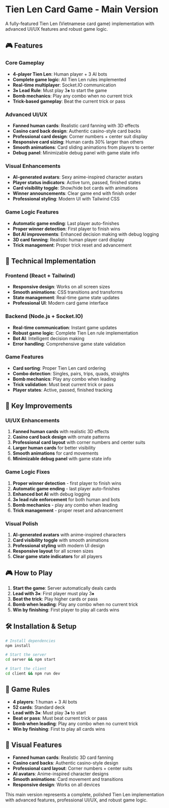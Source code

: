 
# Tien Len Card Game - Main Version

A fully-featured Tien Len (Vietnamese card game) implementation with advanced UI/UX features and robust game logic.

## 🎮 Features

### **Core Gameplay**
- **4-player Tien Len**: Human player + 3 AI bots
- **Complete game logic**: All Tien Len rules implemented
- **Real-time multiplayer**: Socket.IO communication
- **3♠ Lead Rule**: Must play 3♠ to start the game
- **Bomb mechanics**: Play any combo when no current trick
- **Trick-based gameplay**: Beat the current trick or pass

### **Advanced UI/UX**
- **Fanned human cards**: Realistic card fanning with 3D effects
- **Casino card back design**: Authentic casino-style card backs
- **Professional card design**: Corner numbers + center suit display
- **Responsive card sizing**: Human cards 30% larger than others
- **Smooth animations**: Card sliding animations from players to center
- **Debug panel**: Minimizable debug panel with game state info

### **Visual Enhancements**
- **AI-generated avatars**: Sexy anime-inspired character avatars
- **Player status indicators**: Active turn, passed, finished states
- **Card visibility toggle**: Show/hide bot cards with animations
- **Winner announcements**: Clear game end with finish order
- **Professional styling**: Modern UI with Tailwind CSS

### **Game Logic Features**
- **Automatic game ending**: Last player auto-finishes
- **Proper winner detection**: First player to finish wins
- **Bot AI improvements**: Enhanced decision making with debug logging
- **3D card fanning**: Realistic human player card display
- **Trick management**: Proper trick reset and advancement

## 🚀 Technical Implementation

### **Frontend (React + Tailwind)**
- **Responsive design**: Works on all screen sizes
- **Smooth animations**: CSS transitions and transforms
- **State management**: Real-time game state updates
- **Professional UI**: Modern card game interface

### **Backend (Node.js + Socket.IO)**
- **Real-time communication**: Instant game updates
- **Robust game logic**: Complete Tien Len rule implementation
- **Bot AI**: Intelligent decision making
- **Error handling**: Comprehensive game state validation

### **Game Features**
- **Card sorting**: Proper Tien Len card ordering
- **Combo detection**: Singles, pairs, trips, quads, straights
- **Bomb mechanics**: Play any combo when leading
- **Trick validation**: Must beat current trick or pass
- **Player states**: Active, passed, finished tracking

## 🎯 Key Improvements

### **UI/UX Enhancements**
1. **Fanned human cards** with realistic 3D effects
2. **Casino card back design** with ornate patterns
3. **Professional card layout** with corner numbers and center suits
4. **Larger human cards** for better visibility
5. **Smooth animations** for card movements
6. **Minimizable debug panel** with game state info

### **Game Logic Fixes**
1. **Proper winner detection** - first player to finish wins
2. **Automatic game ending** - last player auto-finishes
3. **Enhanced bot AI** with debug logging
4. **3♠ lead rule enforcement** for both human and bots
5. **Bomb mechanics** - play any combo when leading
6. **Trick management** - proper reset and advancement

### **Visual Polish**
1. **AI-generated avatars** with anime-inspired characters
2. **Card visibility toggle** with smooth animations
3. **Professional styling** with modern UI design
4. **Responsive layout** for all screen sizes
5. **Clear game state indicators** for all players

## 🎮 How to Play

1. **Start the game**: Server automatically deals cards
2. **Lead with 3♠**: First player must play 3♠
3. **Beat the trick**: Play higher cards or pass
4. **Bomb when leading**: Play any combo when no current trick
5. **Win by finishing**: First player to play all cards wins

## 🛠️ Installation & Setup

```bash
# Install dependencies
npm install

# Start the server
cd server && npm start

# Start the client
cd client && npm run dev
```

## 🎯 Game Rules

- **4 players**: 1 human + 3 AI bots
- **52 cards**: Standard deck
- **Lead with 3♠**: Must play 3♠ to start
- **Beat or pass**: Must beat current trick or pass
- **Bomb when leading**: Play any combo when no current trick
- **Win by finishing**: First to play all cards wins

## 🎨 Visual Features

- **Fanned human cards**: Realistic 3D card fanning
- **Casino card backs**: Authentic casino-style design
- **Professional card layout**: Corner numbers + center suits
- **AI avatars**: Anime-inspired character designs
- **Smooth animations**: Card movement and transitions
- **Responsive design**: Works on all devices

This main version represents a complete, polished Tien Len implementation with advanced features, professional UI/UX, and robust game logic.
